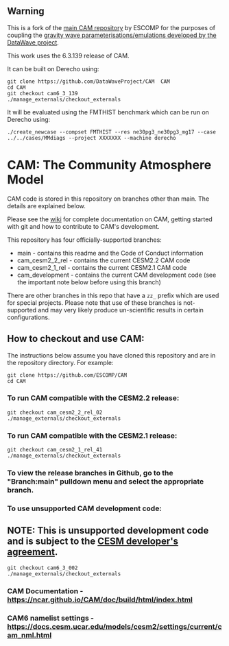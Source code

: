 ## Warning
This is a fork of the [main CAM repository](https://github.com/ESCOMP/CAM) by ESCOMP for the purposes of coupling the [gravity wave parameterisations/emulations developed by the DataWave project](https://github.com/DataWaveProject/newCAM_emulation).

This work uses the 6.3.139 release of CAM.

It can be built on Derecho using:
```
git clone https://github.com/DataWaveProject/CAM  CAM
cd CAM
git checkout cam6_3_139
./manage_externals/checkout_externals
```

It will be evaluated using the FMTHIST benchmark which can be run on Derecho using:
```
./create_newcase --compset FMTHIST --res ne30pg3_ne30pg3_mg17 --case ../../cases/MMdiags --project XXXXXXX --machine derecho
```

# CAM: The Community Atmosphere Model

CAM code is stored in this repository on branches other than main.  The details are explained below.

Please see the [wiki](https://github.com/ESCOMP/CAM/wiki) for complete documentation on CAM, getting started with git and how to contribute to CAM's development.

This repository has four officially-supported branches:
* main - contains this readme and the Code of Conduct information
* cam_cesm2_2_rel - contains the current CESM2.2 CAM code
* cam_cesm2_1_rel - contains the current CESM2.1 CAM code
* cam_development - contains the current CAM development code (see the important note below before using this branch)

There are other branches in this repo that have a `zz_` prefix which are used for special projects.  Please note that use of these branches is not-supported and may very likely produce un-scientific results in certain configurations.

## How to checkout and use CAM:

The instructions below assume you have cloned this repository and are in the repository directory. For example:
```
git clone https://github.com/ESCOMP/CAM
cd CAM
```
### To run CAM compatible with the CESM2.2 release:
```
git checkout cam_cesm2_2_rel_02
./manage_externals/checkout_externals
```
### To run CAM compatible with the CESM2.1 release:
```
git checkout cam_cesm2_1_rel_41
./manage_externals/checkout_externals
```
### To view the release branches in Github, go to the "Branch:main" pulldown menu and select the appropriate branch.

### To use unsupported CAM **development** code:

## NOTE: This is **unsupported** development code and is subject to the [CESM developer's agreement](https://www.cgd.ucar.edu/sections/cseg/policies).
```
git checkout cam6_3_002
./manage_externals/checkout_externals
```
### CAM Documentation - https://ncar.github.io/CAM/doc/build/html/index.html

### CAM6 namelist settings - https://docs.cesm.ucar.edu/models/cesm2/settings/current/cam_nml.html

